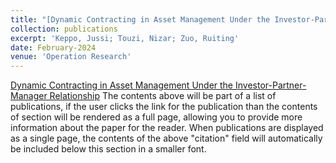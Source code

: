 ```yaml
---
title: "[Dynamic Contracting in Asset Management Under the Investor-Partner-Manager Relationship](https://doi.org/10.1287/opre.2021.0031)]"
collection: publications
excerpt: 'Keppo, Jussi; Touzi, Nizar; Zuo, Ruiting'
date: February-2024
venue: 'Operation Research'
---
```

[Dynamic Contracting in Asset Management Under the Investor-Partner-Manager Relationship](https://doi.org/10.1287/opre.2021.0031)
The contents above will be part of a list of publications, if the user clicks the link for the publication than the contents of section will be rendered as a full page, allowing you to provide more information about the paper for the reader. When publications are displayed as a single page, the contents of the above "citation" field will automatically be included below this section in a smaller font.


